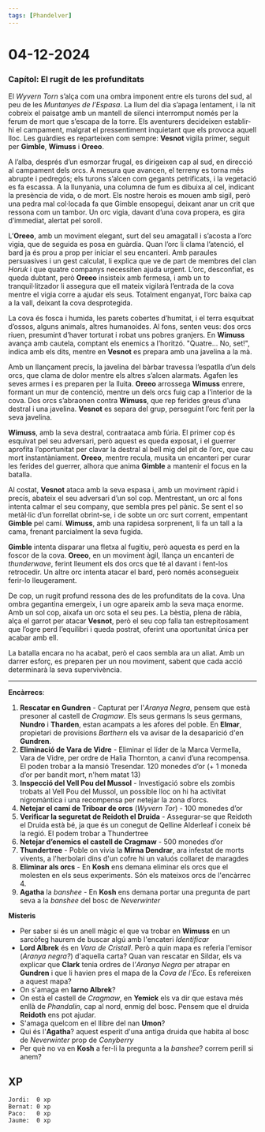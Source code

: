 ```yaml
---
tags: [Phandelver]
---
```


# 04-12-2024

### **Capítol: El rugit de les profunditats**

El *Wyvern Torn* s’alça com una ombra imponent entre els turons del sud, al peu de les *Muntanyes de l’Espasa*. La llum del dia s’apaga lentament, i la nit cobreix el paisatge amb un mantell de silenci interromput només per la ferum de mort que s’escapa de la torre. Els aventurers decideixen establir-hi el campament, malgrat el pressentiment inquietant que els provoca aquell lloc. Les guàrdies es reparteixen com sempre: **Vesnot** vigila primer, seguit per **Gimble**, **Wimuss** i **Oreeo**.

A l’alba, després d’un esmorzar frugal, es dirigeixen cap al sud, en direcció al campament dels orcs. A mesura que avancen, el terreny es torna més abrupte i pedregós; els turons s’alcen com gegants petrificats, i la vegetació es fa escassa. A la llunyania, una columna de fum es dibuixa al cel, indicant la presència de vida, o de mort. Els nostre herois es mouen amb sigil, però una pedra mal col·locada fa que Gimble ensopegui, deixant anar un crit que ressona com un tambor. Un orc vigia, davant d’una cova propera, es gira d’immediat, alertat pel soroll.

L’**Oreeo**, amb un moviment elegant, surt del seu amagatall i s’acosta a l’orc vigia, que de seguida es posa en guàrdia. Quan l’orc li clama l’atenció, el bard ja és prou a prop per iniciar el seu encanteri. Amb paraules persuasives i un gest calculat, li explica que ve de part de membres del clan *Horuk* i que quatre companys necessiten ajuda urgent. L’orc, desconfiat, es queda dubtant, però **Oreeo** insisteix amb fermesa, i amb un to tranquil·litzador li assegura que ell mateix vigilarà l’entrada de la cova mentre el vigia corre a ajudar els seus. Totalment enganyat, l’orc baixa cap a la vall, deixant la cova desprotegida.

La cova és fosca i humida, les parets cobertes d’humitat, i el terra esquitxat d’ossos, alguns animals, altres humanoides. Al fons, senten veus: dos orcs riuen, presumint d’haver torturat i robat uns pobres granjers. En **Wimuss** avança amb cautela, comptant els enemics a l’horitzó. "Quatre... No, set\!", indica amb els dits, mentre en **Vesnot** es prepara amb una javelina a la mà.

Amb un llançament precís, la javelina del bàrbar travessa l’espatlla d’un dels orcs, que clama de dolor mentre els altres s’alcen alarmats. Agafen les seves armes i es preparen per la lluita. **Oreeo** arrossega **Wimuss** enrere, formant un mur de contenció, mentre un dels orcs fuig cap a l’interior de la cova. Dos orcs s’abraonen contra **Wimuss**, que rep ferides greus d’una destral i una javelina. **Vesnot** es separa del grup, perseguint l’orc ferit per la seva javelina.

**Wimuss**, amb la seva destral, contraataca amb fúria. El primer cop és esquivat pel seu adversari, però aquest es queda exposat, i el guerrer aprofita l’oportunitat per clavar la destral al bell mig del pit de l’orc, que cau mort instantàniament. **Oreeo**, mentre recula, musita un encanteri per curar les ferides del guerrer, alhora que anima **Gimble** a mantenir el focus en la batalla.

Al costat, **Vesnot** ataca amb la seva espasa i, amb un moviment ràpid i precís, abateix el seu adversari d’un sol cop. Mentrestant, un orc al fons intenta calmar el seu company, que sembla pres pel pànic. Se sent el so metàl·lic d’un forrellat obrint-se, i de sobte un orc surt corrent, empentant **Gimble** pel camí. **Wimuss**, amb una rapidesa sorprenent, li fa un tall a la cama, frenant parcialment la seva fugida.

**Gimble** intenta disparar una fletxa al fugitiu, però aquesta es perd en la foscor de la cova. **Oreeo**, en un moviment àgil, llança un encanteri de *thunderwave*, ferint lleument els dos orcs que té al davant i fent-los retrocedir. Un altre orc intenta atacar el bard, però només aconsegueix ferir-lo lleugerament.

De cop, un rugit profund ressona des de les profunditats de la cova. Una ombra gegantina emergeix, i un ogre apareix amb la seva maça enorme. Amb un sol cop, aixafa un orc sota el seu pes. La bèstia, plena de ràbia, alça el garrot per atacar **Vesnot**, però el seu cop falla tan estrepitosament que l’ogre perd l’equilibri i queda postrat, oferint una oportunitat única per acabar amb ell.

La batalla encara no ha acabat, però el caos sembla ara un aliat. Amb un darrer esforç, es preparen per un nou moviment, sabent que cada acció determinarà la seva supervivència.

---

**Encàrrecs**:

1. **Rescatar en Gundren** \- Capturat per l'_Aranya Negra_, pensem que està presoner al castell de _Cragmaw_. Els seus germans ls seus germans, **Nundro** i **Tharden**, estan acampats a les afores del poble. En **Elmar**, propietari de provisions _Barthern_ els va avisar de la desaparició d'en **Gundren**.
2. **Eliminació de Vara de Vidre** \- Eliminar el líder de la Marca Vermella, Vara de Vidre, per ordre de Halia Thornton, a canvi d’una recompensa. El poden trobar a la mansió Tresendar. 120 monedes d’or (+ 1 moneda d’or per bandit mort, n'hem matat 13)  
3. **Inspecció del Vell Pou del Mussol** \- Investigació sobre els zombis trobats al Vell Pou del Mussol, un possible lloc on hi ha activitat nigromàntica i una recompensa per netejar la zona d’orcs.  
4. **Netejar el camí de Triboar de orcs** (*Wyvern Tor*) \- 100 monedes d’or  
5. **Verificar la seguretat de Reidoth el Druida** \- Assegurar-se que Reidoth el Druida està bé, ja que és un conegut de Qelline Alderleaf i coneix bé la regió. El podem trobar a Thundertree 
6. **Netejar d’enemics el castell de Cragmaw** \- 500 monedes d’or
7. **Thundertree** \- Poble on vivia la **Mirna Dendrar**, ara infestat de morts vivents, a l'herbolari dins d'un cofre hi un valuós collaret de maragdes
8. **Eliminar als orcs** \- En **Kosh** ens demana eliminar els orcs que el molesten en els seus experiments. Són els mateixos orcs de l'encàrrec 4.
9. **Agatha** la *banshee* \- En **Kosh** ens demana portar una pregunta de part seva a la *banshee* del bosc de *Neverwinter*

**Misteris**

- Per saber si és un anell màgic el que va trobar en **Wimuss** en un sarcòfeg haurem de buscar algú amb l'encateri *Identificar*
- **Lord Albrek** és en *Vara de Cristall*. Però a quin mapa es referia l'emisor (*Aranya negra?*) d'aquella carta? Quan van rescatar en Sildar, els va explicar que **Clark** tenia ordres de l’*Aranya Negra* per atrapar en **Gundren** i que li havien pres el mapa de la _Cova de l’Eco_. Es refereixen a aquest mapa?
- On s'amaga en **Iarno Albrek**?
- On està el castell de _Cragmaw_, en **Yemick** els va dir que estava més enllà de _Phandalin_, cap al nord, enmig del bosc. Pensem que el druida **Reidoth** ens pot ajudar.
- S'amaga quelcom en el llibre del nan **Umon**?
- Qui és l'**Agatha**? aquest esperit d'una antiga druida que habita al bosc de *Neverwinter* prop de *Conyberry*
- Per què no va en **Kosh** a fer-li la pregunta a la *banshee*? correm perill si anem?

## XP

```
Jordi:  0 xp
Bernat: 0 xp
Paco:   0 xp
Jaume:  0 xp
```

